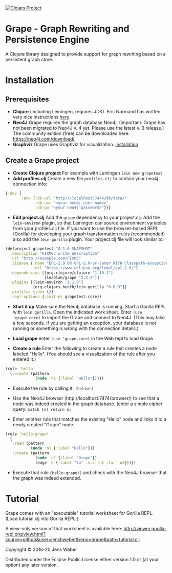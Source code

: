 [![Clojars Project](https://img.shields.io/clojars/v/leadlab/grape.svg)](https://clojars.org/leadlab/grape)

# Grape - Graph Rewriting and Persistence Engine 

A Clojure library designed to provide support for graph rewriting based on a persistent graph store.

# Installation

## Prerequisites

* **Clojure** (including Leiningen, requires JDK). Eric Normand has written very nice instructions [here](https://purelyfunctional.tv/guide/how-to-install-clojure/)
* **Neo4J** Grape requires the graph database Neo4j. (Important: Grape has not been migrated to Neo4J v. 4 yet. Please use the latest v. 3 release.) The community edition (free) can be downloaded here: https://neo4j.com/download/
* **Graphviz** Grape uses Graphviz for visualization. [installation](https://graphviz.gitlab.io/download/)

## Create a Grape project
* **Create Clojure project** For example with Leiningen ``lein new grapetest``
* **Add profiles.clj** Create a new file ``profiles.clj`` to contain your neo4j connection info:

```clojure
{:dev {
       :env {:db-url "http://localhost:7474/db/data/"
             :db-usr "<your neo4j user name>"
             :db-pw "<your neo4j password>"}}}
```

* **Edit project.clj** Add the `grape` dependency to your project.clj. Add the `lein-environ` plugin, so that Leiningen can source environment variables from your profiles.clj file. If you want to use the browser-based REPL (Gorilla) for developing your graph transformation rules (recommended) also add the `lein-gorilla` plugin. Your project.clj file will look similar to:

```clojure
(defproject grapetest "0.1.0-SNAPSHOT"
  :description "FIXME: write description"
  :url "http://example.com/FIXME"
  :license {:name "EPL-2.0 OR GPL-2.0-or-later WITH Classpath-exception-2.0"
            :url "https://www.eclipse.org/legal/epl-2.0/"}
  :dependencies [[org.clojure/clojure "1.10.1"]
                 [leadlab/grape "X.X.X"]]
  :plugins [[lein-environ "1.1.0"]
            [org.clojars.benfb/lein-gorilla "0.6.0"]]
  :profiles {:dev {}}
  :repl-options {:init-ns grapetest.core})
```
* **Start it up** Make sure the Neo4j database is running. Start a Gorilla REPL with `lein gorilla`. Open the indicated work sheet. Enter `(use 'grape.core)` to import the Grape and connect to Neo4J. (This may take a few seconds. If you are getting an exception, your database is not running or something is wrong with the connection details.)

* **Load grape** enter `(use 'grape.core)` in the Web repl to load Grape

* **Create a rule** Enter the following to create a rule that creates a node labeled "Hello". (You should see a visualization of the rule after you entered it.)

```clojure
(rule 'hello!
  {:create (pattern
             (node 'n1 {:label "Hello"}))})
```

* Execute the rule by calling it: `(hello!)`

* Use the Neo4J browser (http://localhost:7474/browser/) to see that a node was indeed created in the graph database. (enter a simple cipher query: `match (n) return n;`

* Enter another rule that matches the existing "Hello" node and links it to a newly created "Grape" node.

```clojure
(rule 'hello-grape!
  {
   :read (pattern
           (node 'n1 {:label "Hello"}))
   :create (pattern
             (node 'n2 {:label "Grape"})
             (edge 'e {:label "to" :src 'n1 :tar 'n2}))})
```

* Execute that rule `(hello-grape!)` and check with the Neo4J browser that the graph was indeed extended.

# Tutorial

Grape comes with an "executable" tutorial worksheet for Gorilla REPL. (Load tutorial.clj into Gorilla REPL.)

A view-only version of that worksheet is available here:
http://viewer.gorilla-repl.org/view.html?source=github&user=jenshweber&repo=grape&path=tutorial.clj



Copyright © 2016-20 Jens Weber

Distributed under the Eclipse Public License either version 1.0 or (at
your option) any later version.
